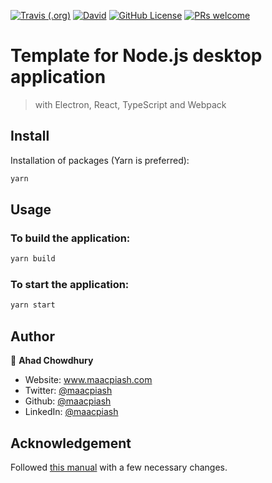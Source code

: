 [![Travis (.org)](https://img.shields.io/travis/maacpiash/node-desktop?logo=travis&style=flat-square)](https://travis-ci.org/maacpiash/node-desktop)
[![David](https://img.shields.io/david/maacpiash/node-desktop?logo=node.js&style=flat-square)](https://github.com/maacpiash/node-desktop/blob/master/package.json)
[![GitHub License](https://img.shields.io/github/license/maacpiash/node-desktop?style=flat-square&logo=open-source-initiative)](https://github.com/maacpiash/node-desktop/blob/master/LICENSE)
[![PRs welcome](https://img.shields.io/badge/PRs-welcome!-brightgreen?style=flat-square&logo=github)](https://github.com/maacpiash/node-desktop/issues)

# Template for Node.js desktop application
> with Electron, React, TypeScript and Webpack

## Install

Installation of packages (Yarn is preferred):

```sh
yarn
```

## Usage

### To build the application: 

```sh
yarn build
```

### To start the application:

```sh
yarn start
```

## Author

👤 **Ahad Chowdhury**

* Website: www.maacpiash.com
* Twitter: [@maacpiash](https://twitter.com/maacpiash)
* Github: [@maacpiash](https://github.com/maacpiash)
* LinkedIn: [@maacpiash](https://linkedin.com/in/maacpiash)

## Acknowledgement

Followed [this manual](https://www.sitepen.com/blog/getting-started-with-electron-typescript-react-and-webpack/) with a few necessary changes. 
